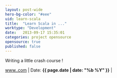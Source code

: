 ```yaml
---
layout: post-wide
hero-bg-color: "#eee"
uid: learn-scala
title:  "Learn Scala in ..."
worktype: "Development"
date:   2013-09-17 15:35:01
categories: project opensource
opensource: true
published: false
---
```


<p>
	Writing a little crash course !
</p>

<p class="meta"><a href="http://www..com">www..com</a> | Date: <strong>{{ page.date | date: "%b %Y" }}</strong> | <a href=""></a></p>


